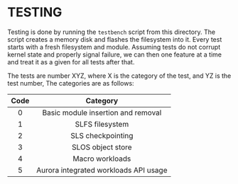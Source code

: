 TESTING
=======

Testing is done by running the `testbench` script from this directory. The 
script creates a memory disk and flashes the filesystem into it. Every test 
starts with a fresh filesystem and module. Assuming tests do not corrupt kernel 
state and properly signal failure, we can then one feature at a time and treat 
it as a given for all tests after that.

The tests are number XYZ, where X is the category of the test, and YZ is the 
test number, The categories are as follows:

| Code	| Category						|
| :---: | :---------------------------------------------------: |
| 0	| Basic module insertion and removal			|
| 1	| SLFS filesystem					|
| 2	| SLS checkpointing					|
| 3	| SLOS object store					|
| 4	| Macro workloads					|
| 5	| Aurora integrated workloads API usage			|

